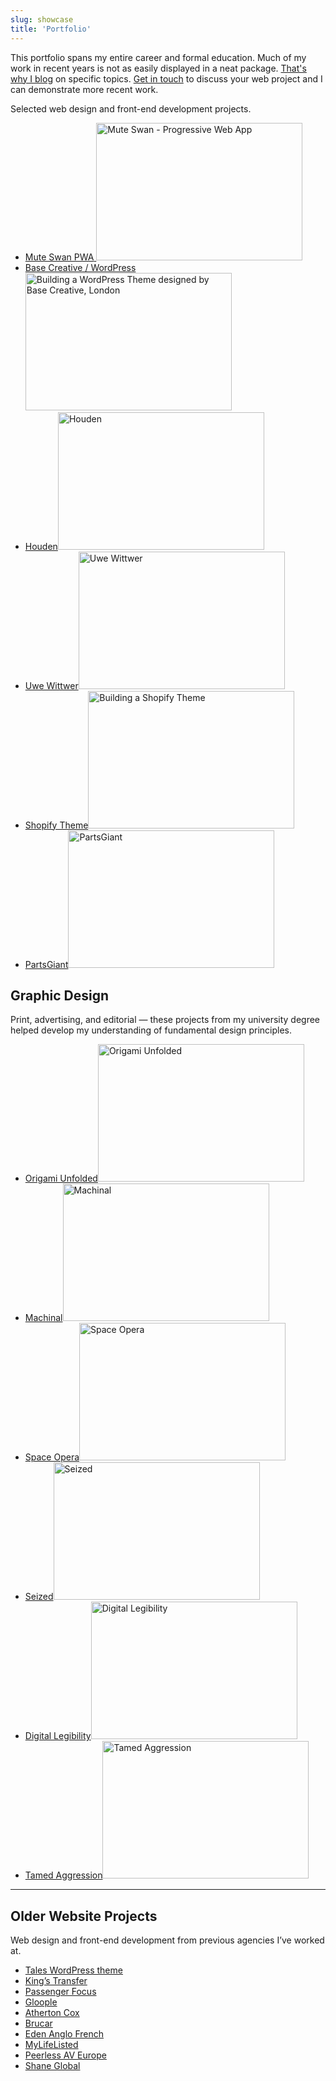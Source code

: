 ```yaml
---
slug: showcase
title: 'Portfolio'
---
```

This portfolio spans my entire career and formal education. Much of my work in recent years is not as easily displayed in a neat package. [That's why I blog](/blog/) on specific topics. [Get in touch](/contact/) to discuss your web project and I can demonstrate more recent work.

Selected web design and front-end development projects.

<ul class="List List--folio">
  <li>
    <a href="/2020/06/08/pwa-web-crypto-encryption-auto-sign-in-redux-persist/">
      <span class="Hidden">Mute Swan PWA</span>
      <img
        loading="lazy"
        srcset="/images/portfolio/muteswan@1x.png, /images/portfolio/muteswan@2x.png 2x"
        src="/images/portfolio/muteswan@1x.png"
        alt="Mute Swan - Progressive Web App"
        width="330"
        height="220"
      />
    </a>
  </li>
  <li>
    <a href="/2016/07/14/building-a-wordpress-theme/">
      <span class="Hidden">Base Creative / WordPress</span>
      <img src="/images/portfolio/bcwordpress.png" alt="Building a WordPress Theme designed by Base Creative, London" loading="lazy" width="330" height="220" />
    </a>
  </li>
  <li>
    <a href="/2015/03/18/responsive-design-for-houden/">
      <span class="Hidden">Houden</span><img  src="/images/portfolio/houden.png" alt="Houden" loading="lazy" width="330" height="220" />
    </a>
  </li>
  <li>
    <a href="/2014/05/07/responsive-design-for-uwe-wittwer/">
      <span class="Hidden">Uwe Wittwer</span><img  src="/images/portfolio/uwewittwer.png" alt="Uwe Wittwer" loading="lazy" width="330" height="220" />
    </a>
  </li>
  <li>
    <a href="/2016/10/10/building-a-shopify-theme/">
      <span class="Hidden">Shopify Theme</span><img  src="/images/portfolio/stshopify.png" alt="Building a Shopify Theme" loading="lazy" width="330" height="220" />
    </a>
  </li>
  <li>
    <a href="/2016/01/04/css-framework-for-partsgiant/">
      <span class="Hidden">PartsGiant</span><img  src="/images/portfolio/partsgiant.jpg" alt="PartsGiant" loading="lazy" width="330" height="220" />
    </a>
  </li>
</ul>

## Graphic Design

Print, advertising, and editorial — these projects from my university degree helped develop my understanding of fundamental design principles.

<ul class="List List--folio">
  <li>
    <a href="/showcase/origami-unfolded/">
      <span class="Hidden">Origami Unfolded</span><img  src="/images/portfolio/origami.jpg" alt="Origami Unfolded" loading="lazy" width="330" height="220" />
    </a>
  </li>
  <li>
    <a href="/showcase/machinal/">
      <span class="Hidden">Machinal</span><img  src="/images/portfolio/machinal.jpg" alt="Machinal" loading="lazy" width="330" height="220" />
    </a>
  </li>
  <li>
    <a href="/showcase/space-opera/">
      <span class="Hidden">Space Opera</span><img  src="/images/portfolio/space.jpg" alt="Space Opera" loading="lazy" width="330" height="220" />
    </a>
  </li>
  <li>
    <a href="/showcase/seized/">
      <span class="Hidden">Seized</span><img  src="/images/portfolio/seized.jpg" alt="Seized" loading="lazy" width="330" height="220" />
    </a>
  </li>
  <li>
    <a href="/showcase/digital-legibility/">
      <span class="Hidden">Digital Legibility</span><img  src="/images/portfolio/digital.jpg" alt="Digital Legibility" loading="lazy" width="330" height="220" />
    </a>
  </li>
  <li>
    <a href="/showcase/tamed-aggression/">
      <span class="Hidden">Tamed Aggression</span><img  src="/images/portfolio/tamed.jpg" alt="Tamed Aggression" loading="lazy" width="330" height="220" />
    </a>
  </li>
</ul>

* * *

## Older Website Projects

Web design and front-end development from previous agencies I’ve worked at.

<ul>
  <li><a href="/2014/02/17/introducing-tales/">Tales WordPress theme</a></li>
  <li><a href="/2013/08/09/responsive-design-for-kings-transfer/">King’s Transfer</a></li>
  <li><a href="/2012/06/17/passenger-focus-responsive-web-design-case-study/">Passenger Focus</a></li>
  <li><a href="/2013/01/28/gloople-responsive-design-review/">Gloople</a></li>
  <li><a href="/showcase/atherton-cox/">Atherton Cox</a></li>
  <li><a href="/showcase/brucar/">Brucar</a></li>
  <li><a href="/showcase/eden-anglo-french/">Eden Anglo French</a></li>
  <li><a href="/showcase/my-life-listed/">MyLifeListed</a></li>
  <li><a href="/showcase/peerless-av-europe/">Peerless AV Europe</a></li>
  <li><a href="/showcase/shane-global/">Shane Global</a></li>
</ul>
